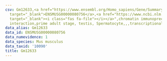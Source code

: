 ```yaml
---
csv: Gm12633,<a href="https://www.ensembl.org/Homo_sapiens/Gene/Summary?db=core;g=ENSMUSG00000080756"
  target="_blank">ENSMUSG00000080756</a>,<a href="https://www.ncbi.nlm.nih.gov/pubmed/25450459"
  target="_blank"><i class="fas fa-file"></i></a>",chromatin immunoprecipitation assay,direct
  interaction,prime adult stage, testis, Spermatocyte,,,transcriptional regulation,
data_alias: Gm12633
data_id: ENSMUSG00000080756
data_numevidence: 1
data_species: Mus musculus
data_taxid: '10090'
title: Gm12633
---
```

